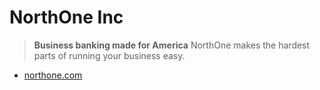 # NorthOne Inc

> **Business banking made for America**
> NorthOne makes the hardest parts of running your business easy.

- [northone.com](https://www.northone.com)